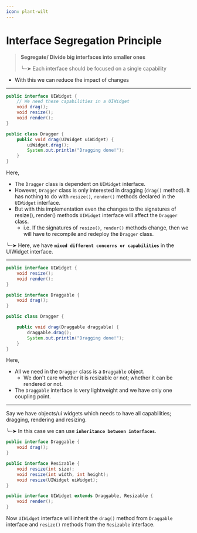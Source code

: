 ```yaml
---
icon: plant-wilt
---
```


# Interface Segregation Principle



> **Segregate/ Divide big interfaces into smaller ones**
>
> ╰┈➤ Each interface should be focused on a single capability

* With this we can reduce the impact of changes



***

```java
public interface UIWidget {
    // We need these capabilities in a UIWidget
    void drag();
    void resize();
    void render();
}

public class Dragger {
    public void drag(UIWidget uiWidget) {
        uiWidget.drag();
        System.out.println("Dragging done!");
    }
}
```

Here,

* The `Dragger` class is dependent on `UIWidget` interface.
* However, `Dragger` class is only interested in dragging (`drag()` method). It has nothing to do with `resize()`, `render()` methods declared in the `UIWidget` interface.&#x20;
* But with this implementation even the changes to the signatures of resize(), render() methods `UIWidget` interface will affect the `Dragger` class.
  * i.e. If the signatures of `resize()`, `render()` methods change, then we will have to recompile and redeploy the `Dragger` class.

╰┈➤ Here, we have **`mixed different concerns or capabilities`** in the UIWidget interface.

***

```java
public interface UIWidget {
    void resize();
    void render();
}

public interface Draggable {
    void drag();
}

public class Dragger {

    public void drag(Draggable draggable) {
        draggable.drag();
        System.out.println("Dragging done!");
    }
}
```

Here,

* All we need in the `Dragger` class is a `Draggable` object.&#x20;
  * We don't care whether it is resizable or not; whether it can be rendered or not.
* The `Draggable` interface is very lightweight and we have only one coupling point.

***

Say we have objects/ui widgets which needs to have all capabilities; dragging, rendering and resizing.

╰┈➤ In this case we can use **`inheritance between interfaces`**.

```java
public interface Draggable {
    void drag();
}

public interface Resizable {
    void resize(int size);
    void resize(int width, int height);
    void resize(UIWidget uiWidget);
}

public interface UIWidget extends Draggable, Resizable {
    void render();
}
```

Now `UIWidget` interface will inherit the `drag()` method from `Draggable` interface and `resize()` methods from the `Resizable` interface.

